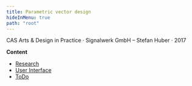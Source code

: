 ```yaml
---
title: Parametric vector design
hideInMenu: true
path: "root"
---
```



CAS Arts & Design in Practice · Signalwerk GmbH – Stefan Huber · 2017

**Content**

- [Research](/research/)
- [User Interface](/ui/)
- [ToDo](/todo/)
